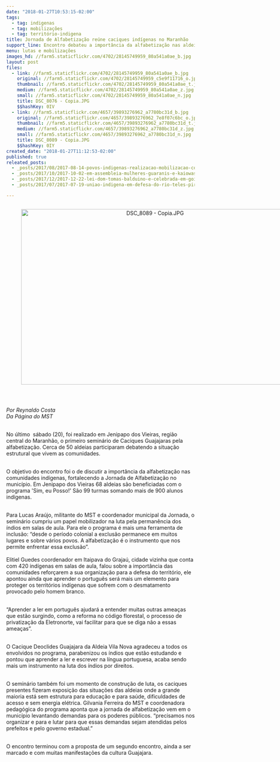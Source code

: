 ```yaml
---
date: "2018-01-27T10:53:15-02:00"
tags:
  - tag: indigenas
  - tag: mobilizações
  - tag: território-indigena
title: Jornada de Alfabetização reúne caciques indígenas no Maranhão
support_line: Encontro debateu a importância da alfabetização nas aldeias indígenas
menu: lutas e mobilizações
images_hd: //farm5.staticflickr.com/4702/28145749959_80a541a0ae_b.jpg
layout: post
files:
  - link: //farm5.staticflickr.com/4702/28145749959_80a541a0ae_b.jpg
    original: //farm5.staticflickr.com/4702/28145749959_c5e9f11716_o.jpg
    thumbnail: //farm5.staticflickr.com/4702/28145749959_80a541a0ae_t.jpg
    medium: //farm5.staticflickr.com/4702/28145749959_80a541a0ae_z.jpg
    small: //farm5.staticflickr.com/4702/28145749959_80a541a0ae_n.jpg
    title: DSC_8076 - Copia.JPG
    $$hashKey: 0IV
  - link: //farm5.staticflickr.com/4657/39893276962_a7780bc31d_b.jpg
    original: //farm5.staticflickr.com/4657/39893276962_7e8f07c6bc_o.jpg
    thumbnail: //farm5.staticflickr.com/4657/39893276962_a7780bc31d_t.jpg
    medium: //farm5.staticflickr.com/4657/39893276962_a7780bc31d_z.jpg
    small: //farm5.staticflickr.com/4657/39893276962_a7780bc31d_n.jpg
    title: DSC_8089 - Copia.JPG
    $$hashKey: 0IY
created_date: "2018-01-27T11:12:53-02:00"
published: true
releated_posts:
  - _posts/2017/08/2017-08-14-povos-indigenas-realizacao-mobilizacao-contra-o-marco-temporal.md
  - _posts/2017/10/2017-10-02-em-assembleia-mulheres-guaranis-e-kaiowas-reafirma-a-continuidade-da-luta-pela-terra.md
  - _posts/2017/12/2017-12-22-lei-dom-tomas-balduino-e-celebrada-em-goias.md
  - _posts/2017/07/2017-07-19-uniao-indigena-em-defesa-do-rio-teles-pires.md

---
```

<div style="text-align:center">
<figure class="image" style="display:inline-block"><img alt="DSC_8089 - Copia.JPG" height="468" src="//farm5.staticflickr.com/4657/39893276962_a7780bc31d_b.jpg" width="700" />
<figcaption></figcaption>
</figure>
</div>

<p>&nbsp;</p>

<p><em>Por Reynaldo Costa<br />
Da P&aacute;gina do MST&nbsp;</em></p>

<p><br />
No &uacute;ltimo&nbsp; s&aacute;bado (20), foi realizado em Jenipapo dos Vieiras, regi&atilde;o central do Maranh&atilde;o, o primeiro semin&aacute;rio de Caciques Guajajaras pela alfabetiza&ccedil;&atilde;o. Cerca de 50 aldeias participaram debatendo&nbsp;a situa&ccedil;&atilde;o estrutural que vivem as comunidades.</p>

<p><br />
O objetivo do encontro foi&nbsp;o de discutir a import&acirc;ncia da alfabetiza&ccedil;&atilde;o nas comunidades ind&iacute;genas, fortalecendo a Jornada de Alfabetiza&ccedil;&atilde;o no munic&iacute;pio. Em Jenipapo dos Vieiras 68 aldeias s&atilde;o beneficiadas com o programa &#39;Sim, eu Posso!&#39; S&atilde;o 99 turmas somando mais de 900 alunos ind&iacute;genas.</p>

<p><br />
Para Lucas Ara&uacute;jo, militante do MST e coordenador&nbsp;municipal da Jornada, o semin&aacute;rio cumpriu&nbsp;um papel mobilizador na luta pela perman&ecirc;ncia dos &iacute;ndios em salas de aula. Para ele o programa &eacute; mais uma ferramenta de inclus&atilde;o: &ldquo;desde o per&iacute;odo colonial a exclus&atilde;o permanece em muitos lugares e sobre v&aacute;rios povos. A&nbsp;alfabetiza&ccedil;&atilde;o &eacute; o&nbsp;instrumento que nos permite enfrentar&nbsp;essa exclus&atilde;o&rdquo;.<br />
<br />
Elitiel Guedes coordenador em Itaipava do Graja&uacute;, cidade vizinha que conta com 420 ind&iacute;genas em salas de aula, falou&nbsp;sobre a&nbsp;import&acirc;ncia das comunidades refor&ccedil;arem a sua organiza&ccedil;&atilde;o para a defesa do territ&oacute;rio, ele apontou ainda que aprender o portugu&ecirc;s ser&aacute; mais um elemento para proteger os territ&oacute;rios ind&iacute;genas que sofrem com o desmatamento provocado pelo homem branco.</p>

<p><br />
&ldquo;Aprender a ler em portugu&ecirc;s ajudar&aacute; a entender muitas outras amea&ccedil;as que est&atilde;o surgindo, como a reforma no c&oacute;digo florestal, o processo de privatiza&ccedil;&atilde;o da Eletronorte, vai facilitar para que se diga n&atilde;o a essas amea&ccedil;as&rdquo;.</p>

<p><br />
O Cacique Deoclides Guajajara da Aldeia Vila Nova agradeceu a todos os envolvidos no programa, parabenizou os &iacute;ndios que est&atilde;o estudando e pontou que aprender a ler e escrever na l&iacute;ngua portuguesa, acaba sendo mais um instrumento na luta dos &iacute;ndios por direitos.</p>

<p><br />
O semin&aacute;rio tamb&eacute;m foi um momento de constru&ccedil;&atilde;o de luta, os caciques presentes fizeram exposi&ccedil;&atilde;o das situa&ccedil;&otilde;es das aldeias onde a grande maioria est&aacute; sem estrutura para educa&ccedil;&atilde;o e para sa&uacute;de, dificuldades de acesso e sem energia el&eacute;trica. Gilvania Ferreira do MST e coordenadora pedag&oacute;gica do programa aponta que a jornada de alfabetiza&ccedil;&atilde;o vem em o munic&iacute;pio levantando demandas para os poderes p&uacute;blicos. &ldquo;precisamos nos organizar e para e lutar para que essas demandas sejam atendidas pelos prefeitos e pelo governo estadual.&rdquo;</p>

<p><br />
O encontro terminou com a proposta de um segundo encontro, ainda a ser marcado e com muitas manifesta&ccedil;&otilde;es da cultura Guajajara.</p>
